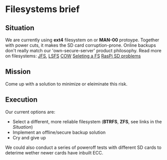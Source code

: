 # Filesystems brief
## Situation
We are currently using __ext4__ filesystem on or __MAN-00__ protoype.
Together with power cuts, it makes the SD card corruption-prone. 
Online backups don't really match our 'own-secure-server' product philosophy.
Read more on filesystems: [JFS](http://en.wikipedia.org/wiki/Journaling_file_system),
[LSFS](http://en.wikipedia.org/wiki/Log-structured_file_system)
[COW](http://en.wikipedia.org/wiki/Copy-on-write)
[Seleting a FS](http://superuser.com/questions/248078/choice-of-filesystem-for-gnu-linux-on-an-sd-card)
[RasPi SD problems](http://comments.gmane.org/gmane.comp.file-systems.btrfs/31821)

## Mission
Come up with a solution to minimize or eleiminate this risk.

## Execution
Our current options are:
+ Select a different, more reliable filesystem (__BTRFS__, __ZFS__, see links in the _Situation_)
+ Implement an offline/secure backup solution
+ Cry and give up

We could also conduct a series of poweroff tests with different SD cards to deterime wether newer cards have inbuilt ECC.
